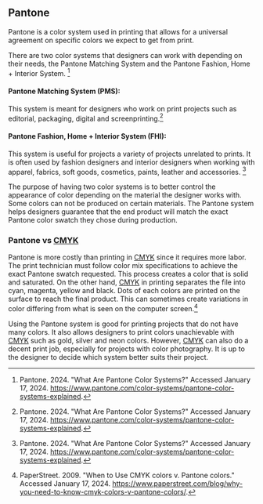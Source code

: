## Pantone
Pantone is a color system used in printing that allows for a universal agreement on specific colors we expect to get from print.

There are two color systems that designers can work with depending on their needs, the Pantone Matching System and the Pantone Fashion, Home + Interior System.  [^pantone24what]

#### Pantone Matching System (PMS):
This system is meant for designers who work on print projects such as editorial, packaging, digital and screenprinting.[^pantone24what]

#### Pantone Fashion, Home + Interior System (FHI):
This system is useful for projects a variety of projects unrelated to prints. It is often used by fashion designers and interior designers when working with apparel, fabrics, soft goods, cosmetics, paints, leather and accessories. [^pantone24what]

The purpose of having two color systems is to better control the appearance of color depending on the material the designer works with. Some colors can not be produced on certain materials. The Pantone system helps designers guarantee that the end product will match the exact Pantone color swatch they chose during production.

### Pantone vs [CMYK](../main/glossary.md#CMYK)
Pantone is more costly than printing in [CMYK](../main/glossary.md#CMYK) since it requires more labor. The print technician must follow color mix specifications to achieve the exact Pantone swatch requested. This process creates a color that is solid and saturated. On the other hand, [CMYK](../main/glossary.md#CMYK) in printing separates the file into cyan, magenta, yellow and black. Dots of each colors are printed on the surface to reach the final product. This can sometimes create variations in color differing from what is seen on the computer screen.[^paperstreet09when]

Using the Pantone system is good for printing projects that do not have many colors. It also allows designers to print colors unachievable with [CMYK](../main/glossary.md#CMYK) such as gold, silver and neon colors. However, [CMYK](../main/glossary.md#CMYK) can also do a decent print job, especially for projects with color photography. It is up to the designer to decide which system better suits their project.

[^pantone24what]: Pantone. 2024. "What Are Pantone Color Systems?" Accessed January 17, 2024. https://www.pantone.com/color-systems/pantone-color-systems-explained.
[^paperstreet09when]: PaperStreet. 2009. "When to Use CMYK colors v. Pantone colors." Accessed January 17, 2024. https://www.paperstreet.com/blog/why-you-need-to-know-cmyk-colors-v-pantone-colors/.
[^google11pantone20th]: Recker, Keith, and Eiseman, Leatrice. 2011. "Pantone: The 20th Century in Color." Google Books. Accessed February 26, 2024. https://books.google.ca/books?hl=en&lr=&id=j3H7nSVS3UMC&oi=fnd&pg=PT30&dq=pantone&ots=Z2JxhzF6kE&sig=oMEFJIjK8u69g0HMPX2Au_LEz9A#v=onepage&q=pantone&f=false.